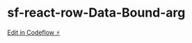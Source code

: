# sf-react-row-Data-Bound-arg

[Edit in Codeflow ⚡️](https://stackblitz.com/~/github.com/harihargithub/sf-react-row-Data-Bound-arg)